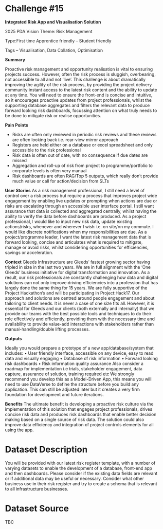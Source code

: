 # Challenge #15

**Integrated Risk App and Visualisation Solution**

2025 PDA Vision Theme: Risk Management

Type:First time Apprentice friendly – Student friendly

Tags – Visualisation, Data Collation, Optimisation

**Summary**

Proactive risk management and opportunity realisation is vital to ensuring projects success. However, often the risk process is sluggish, overbearing, not accessible to all and not ‘live’. This challenge is about dramatically improving the agility of the risk process, by providing the project delivery community instant access to the latest risk content and the ability to update at any time. You will need to ensure the front-end is concise and intuitive, so it encourages proactive updates from project professionals, whilst the supporting database aggregates and filters the relevant data to produce forward looking risk dashboards, focussing attention on what truly needs to be done to mitigate risk or realise opportunities.

**Pain Points**

- Risks are often only reviewed in periodic risk reviews and these reviews are often looking back i.e. rear-view mirror approach
- Registers are held either on a database or excel spreadsheet and only accessible to the risk professional
- Risk data is often out of date, with no consequence if due dates are missed
- Aggregation and roll-up of risk from project to programme/portfolio to corporate levels is often very manual
- Risk dashboards are often RAG/Top 5 outputs, which really don’t provide much value or call for action/decision from SLTs

**User Stories**
As a risk management professional, I still need a level of control over a risk process but require a process that improves project wide engagement by enabling live updates or prompting when actions are due or risks are escalating through an accessible user interface portal. I still want assurance that data is collected and aggregated centrally, whilst having the ability to verify the data before dashboards are produced.
As a project professional, I would like to input new risk data, update existing actions/risks, whenever and wherever I wish i.e. on site/on my commute. I would like discrete notifications when my responsibilities are due.
As a project/programme leader, I want the latest risk management data that is forward looking, concise and articulates what is required to mitigate, manage or avoid risks, whilst considering opportunities for efficiencies, savings or acceleration.

**Context**
Gleeds Infrastructure are Gleeds’ fastest growing sector having tripled in size in the last two years. We are in full alignment with the ‘One Gleeds’ business initiative for digital transformation and innovation. As a result, our risk professionals are constantly challenging how data and digital solutions can not only improve driving efficiencies into a profession that has largely done the same thing for 15 years. We are fully supportive of the Project Hackathon’s and will be participating in Project:Hack17.
Our approach and solutions are centred around people engagement and about tailoring to client needs. It is never a case of one size fits all.
However, it is essential for Gleeds and our clients (both externally and internally) that we provide our teams with the best possible tools and techniques to do their role effectively and efficiently, providing them with the necessary time and availability to provide value-add interactions with stakeholders rather than manual-handling/double lifting processes.

**Outputs**

Ideally you would prepare a prototype of a new app/database/system that includes:
• User friendly interface, accessible on any device, easy to read data and visually engaging
• Database of risk information
• Forward looking risk dashboards
• Risk information quality assurance
Also consider a roadmap for implementation i.e trials, stakeholder engagement, data capture, assurance of solution, training required etc
We strongly recommend you develop this as a Model-Driven App, this means you will need to use DataVerse to define the structure before you build any application. This can still be adjusted later but it creates a very firm foundation for development and future iterations.

**Benefits**
The ultimate benefit is developing a proactive risk culture via the implementation of this solution that engages project professionals, drives concise risk data and produces risk dashboards that enable better decision making based on a single source of risk data. The solution could also improve data efficiency and integration of project controls elements for all using the app.

# Dataset Description

You will be provided with our latest risk register template, with a number of varying datasets to enable the development of a database, front-end app and then dashboards.
Please consider if the existing data fields are relevant or if additional data may be useful or necessary. Consider what other business use in their risk register and try to create a schema that is relevant to all infrastructure businesses.

# Dataset Source

TBC

